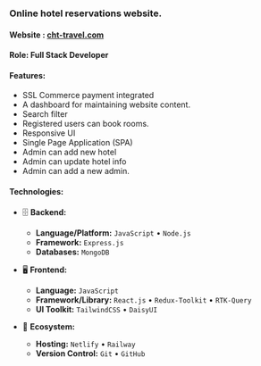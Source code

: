 ### Online hotel reservations website.

#### Website : <a href="https://cht-travel.netlify.app/" target="_blank" rel="noopener">cht-travel.com</a>

#### Role: Full Stack Developer

#### Features:

- SSL Commerce payment integrated
- A dashboard for maintaining website content.
- Search filter
- Registered users can book rooms.
- Responsive UI
- Single Page Application (SPA)
- Admin can add new hotel
- Admin can update hotel info
- Admin can add a new admin.

#### Technologies:

- 🗄️ **Backend:**

  - **Language/Platform:** `JavaScript` • `Node.js`
  - **Framework:** `Express.js`
  - **Databases:** `MongoDB`

- 🖥 **Frontend:**

  - **Language:** `JavaScript`
  - **Framework/Library:** `React.js` • `Redux-Toolkit` • `RTK-Query`
  - **UI Toolkit:** `TailwindCSS` • `DaisyUI`

- 🎡 **Ecosystem:**
  - **Hosting:** `Netlify` • `Railway`
  - **Version Control:** `Git` • `GitHub`
